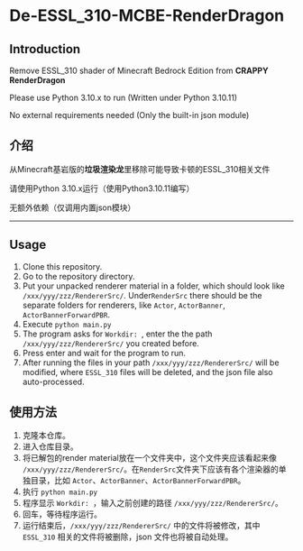 # De-ESSL_310-MCBE-RenderDragon
## Introduction

Remove ESSL_310 shader of Minecraft Bedrock Edition from **CRAPPY RenderDragon**

Please use Python 3.10.x to run (Written under Python 3.10.11)

No external requirements needed (Only the built-in json module)

## 介绍

从Minecraft基岩版的**垃圾渲染龙**里移除可能导致卡顿的ESSL_310相关文件

请使用Python 3.10.x运行（使用Python3.10.11编写）

无额外依赖（仅调用内置json模块）

------------------------------------------------------------------------------------
## Usage

1. Clone this repository.
2. Go to the repository directory.
3. Put your unpacked renderer material in a folder, which should look like ``/xxx/yyy/zzz/RendererSrc/``. Under``RenderSrc`` there should be the separate folders for renderers, like ``Actor``, ``ActorBanner``, ``ActorBannerForwardPBR``.
4. Execute ``python main.py``
5. The program asks for ``Workdir: ``, enter the the path ``/xxx/yyy/zzz/RendererSrc/`` you created before.
6. Press enter and wait for the program to run.
7. After running the files in your path ``/xxx/yyy/zzz/RendererSrc/`` will be modified, where ``ESSL_310`` files will be deleted, and the json file also auto-processed.

## 使用方法

1. 克隆本仓库。
2. 进入仓库目录。
3. 将已解包的render material放在一个文件夹中，这个文件夹应该看起来像 ``/xxx/yyy/zzz/RendererSrc/``。在``RenderSrc``文件夹下应该有各个渲染器的单独目录，比如 ``Actor``、``ActorBanner``、``ActorBannerForwardPBR``。
4. 执行 ``python main.py``
5. 程序显示 ``Workdir: ``，输入之前创建的路径 ``/xxx/yyy/zzz/RendererSrc/``。
6. 回车，等待程序运行。
7. 运行结束后，``/xxx/yyy/zzz/RendererSrc/`` 中的文件将被修改，其中 ``ESSL_310`` 相关的文件将被删除，json 文件也将被自动处理。





